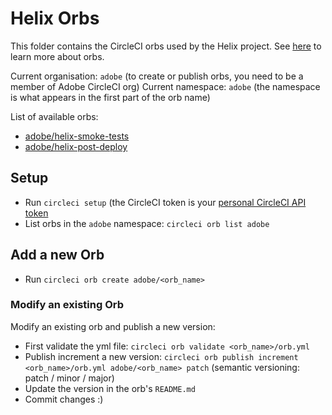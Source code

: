# Helix Orbs

This folder contains the CircleCI orbs used by the Helix project. See [here](https://circleci.com/docs/2.0/orb-intro/) to learn more about orbs.

Current organisation: `adobe` (to create or publish orbs, you need to be a member of Adobe CircleCI org)
Current namespace: `adobe` (the namespace is what appears in the first part of the orb name)

List of available orbs:

* [adobe/helix-smoke-tests](helix-smoke-tests/orb.yml)
* [adobe/helix-post-deploy](helix-post-deploy/orb.yml)

## Setup

* Run `circleci setup` (the CircleCI token is your [personal CircleCI API token](https://circleci.com/account/api)
* List orbs in the `adobe` namespace: `circleci orb list adobe`

## Add a new Orb

* Run `circleci orb create adobe/<orb_name>`

### Modify an existing Orb

Modify an existing orb and publish a new version:

* First validate the yml file: `circleci orb validate <orb_name>/orb.yml`
* Publish increment a new version: `circleci orb publish increment <orb_name>/orb.yml adobe/<orb_name> patch` (semantic versioning: patch / minor / major)
* Update the version in the orb's `README.md`
* Commit changes :)
